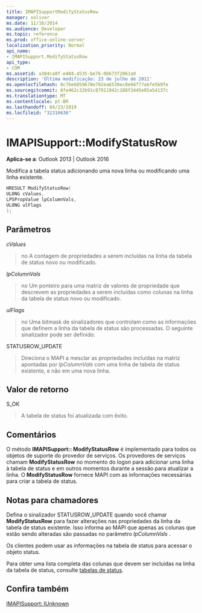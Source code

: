 ```yaml
---
title: IMAPISupportModifyStatusRow
manager: soliver
ms.date: 11/16/2014
ms.audience: Developer
ms.topic: reference
ms.prod: office-online-server
localization_priority: Normal
api_name:
- IMAPISupport.ModifyStatusRow
api_type:
- COM
ms.assetid: a304ca8f-e404-4535-be76-0b673f2061a0
description: 'Última modificação: 23 de julho de 2011'
ms.openlocfilehash: 8c76e6059670e782ea6530ec8e94f77abfe5b9fe
ms.sourcegitcommit: 8fe462c32b91c87911942c188f3445e85a54137c
ms.translationtype: MT
ms.contentlocale: pt-BR
ms.lasthandoff: 04/23/2019
ms.locfileid: "32316636"
---
```

# <a name="imapisupportmodifystatusrow"></a>IMAPISupport::ModifyStatusRow

  
  
**Aplica-se a**: Outlook 2013 | Outlook 2016 
  
Modifica a tabela status adicionando uma nova linha ou modificando uma linha existente.
  
```cpp
HRESULT ModifyStatusRow(
ULONG cValues,
LPSPropValue lpColumnVals,
ULONG ulFlags
);
```

## <a name="parameters"></a>Parâmetros

 _cValues_
  
> no A contagem de propriedades a serem incluídas na linha da tabela de status novo ou modificado. 
    
 _lpColumnVals_
  
> no Um ponteiro para uma matriz de valores de propriedade que descrevem as propriedades a serem incluídas como colunas na linha da tabela de status novo ou modificado.
    
 _ulFlags_
  
> no Uma bitmask de sinalizadores que controlam como as informações que definem a linha da tabela de status são processadas. O seguinte sinalizador pode ser definido:
    
STATUSROW_UPDATE 
  
> Direciona o MAPI a mesclar as propriedades incluídas na matriz apontadas por _lpColumnVals_ com uma linha de tabela de status existente, e não em uma nova linha. 
    
## <a name="return-value"></a>Valor de retorno

S_OK 
  
> A tabela de status foi atualizada com êxito.
    
## <a name="remarks"></a>Comentários

O método **IMAPISupport:: ModifyStatusRow** é implementado para todos os objetos de suporte do provedor de serviços. Os provedores de serviços chamam **ModifyStatusRow** no momento do logon para adicionar uma linha à tabela de status e em outros momentos durante a sessão para atualizar a linha. O **ModifyStatusRow** fornece MAPI com as informações necessárias para criar a tabela de status. 
  
## <a name="notes-to-callers"></a>Notas para chamadores

Defina o sinalizador STATUSROW_UPDATE quando você chamar **ModifyStatusRow** para fazer alterações nas propriedades da linha da tabela de status existente. Isso informa ao MAPI que apenas as colunas que estão sendo alteradas são passadas no parâmetro _lpColumnVals_ . 
  
Os clientes podem usar as informações na tabela de status para acessar o objeto status. 
  
Para obter uma lista completa das colunas que devem ser incluídas na linha da tabela de status, consulte [tabelas de status](status-tables.md).
  
## <a name="see-also"></a>Confira também



[IMAPISupport: IUnknown](imapisupportiunknown.md)

